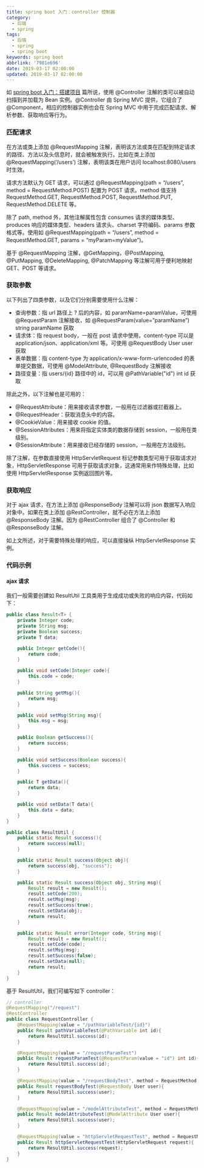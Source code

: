 ```yaml
---
title: spring boot 入门：controller 控制器
category:
  - 后端
  - spring
tags:
  - 后端
  - spring
  - spring boot
keywords: spring boot
abbrlink: '7981e696'
date: 2019-03-17 02:00:00
updated: 2019-03-17 02:00:00
---
```


如 [spring boot 入门：搭建项目](/archives/b16f5632/) 篇所说，使用 @Controller 注解的类可以被自动扫描到并加载为 Bean 实例。@Controller 由 Spring MVC 提供，它组合了 @Component，相应的控制器实例也会在 Spring MVC 中用于完成匹配请求、解析参数、获取响应等行为。

### 匹配请求

在方法或类上添加 @RequestMapping 注解，表明该方法或类在匹配到特定请求的路径、方法以及头信息时，就会被触发执行。比如在类上添加 @RequestMapping(‘/users’) 注解，表明该类在用户访问 localhost:8080/users 时生效。

请求方法默认为 GET 请求，可以通过 @RequestMapping(path = “/users”, method = RequestMethod.POST) 配置为 POST 请求。method 值支持 RequestMethod.GET, RequestMethod.POST, RequestMethod.PUT, RequestMethod.DELETE 等。

除了 path, method 外，其他注解属性包含 consumes 请求的媒体类型、produces 响应的媒体类型、headers 请求头、charset 字符编码、params 参数格式等。使用如 @RequestMapping(path = “/users”, method = RequestMethod.GET, params = “myParam=myValue”)。

基于 @RequestMapping 注解，@GetMapping，@PostMapping, @PutMapping, @DeleteMapping, @PatchMapping 等注解可用于便利地映射 GET、POST 等请求。

### 获取参数

以下列出了四类参数，以及它们分别需要使用什么注解：

* 查询参数：指 url 路径上 ? 后的内容，如 paramName=paramValue，可使用 @RequestParam 注解接收，如 @RequestParam(value=”paramName”) string paramName 获取
* 请求体：指 request body，一般在 post 请求中使用，content-type 可以是 application/json、application/xml 等。可使用 @RequestBody User user 获取
* 表单数据：指 content-type 为 application/x-www-form-urlencoded 的表单提交数据，可使用 @ModelAttribute, @RequestBody 注解接收
* 路径变量：指 users/{id} 路径中的 id，可以用 @PathVariable("id") int id 获取

除此之外，以下注解也是可用的：

* @RequestAttribute：用来接收请求参数，一般用在过滤器或拦截器上。
* @RequestHeader：获取消息头中的内容。
* @CookieValue：用来接收 cookie 的值。
* @SessionAttributes：用来将指定实体类的数据存储到 session，一般用在类级别。
* @SessionAttribute：用来接收已经存储的 session，一般用在方法级别。

除了注解，在参数直接使用 HttpServletRequest 标记参数类型可用于获取请求对象，HttpServletResponse 可用于获取请求对象，这通常用来作特殊处理，比如使用 HttpServletResponse 实例返回图片等。

### 获取响应

对于 ajax 请求，在方法上添加 @ResponseBody 注解可以将 json 数据写入响应对象中。如果在类上添加 @RestController，就不必在方法上添加 @ResponseBody 注解。因为 @RestController 组合了 @Controller 和 @ResponseBody 注解。

如上文所述，对于需要特殊处理的响应，可以直接操纵 HttpServletResponse 实例。

### 代码示例

#### ajax 请求

我们一般需要创建如 ResultUtil 工具类用于生成成功或失败的响应内容，代码如下：

```java
public class Result<T> {
    private Integer code;
    private String msg;
    private Boolean success;
    private T data;

    public Integer getCode(){
        return code;
    }

    public void setCode(Integer code){
        this.code = code;
    }

    public String getMsg(){
        return msg;
    }

    public void setMsg(String msg){
        this.msg = msg;
    }

    public Boolean getSuccess(){
        return success;
    }

    public void setSuccess(Boolean success){
        this.success = success;
    }

    public T getData(){
        return data;
    }

    public void setData(T data){
        this.data = data;
    }
}

public class ResultUtil {
    public static Result success(){
        return success(null);
    }

    public static Result success(Object obj){
        return success(obj, "success");
    }

    public static Result success(Object obj, String msg){
        Result result = new Result();
        result.setCode(200);
        result.setMsg(msg);
        result.setSuccess(true);
        result.setData(obj);
        return result;
    }

    public static Result error(Integer code, String msg){
        Result result = new Result();
        result.setCode(code);
        result.setMsg(msg);
        result.setSuccess(false);
        result.setData(null);
        return result;
    }
}
```

基于 ResultUtil，我们可编写如下 controller：

```java
// controller
@RequestMapping("/request")
@RestController
public class RequestController {
    @RequestMapping(value = "/pathVariableTest/{id}")
    public Result pathVariableTest(@PathVariable int id){
        return ResultUtil.success(id);
    }

    @RequestMapping(value = "/requestParamTest")
    public Result requestParamTest(@RequestParam(value = "id") int id){
        return ResultUtil.success(id);
    }

    @RequestMapping(value = "/requestBodyTest", method = RequestMethod.POST)
    public Result requestBodyTest(@RequestBody User user){
        return ResultUtil.success(user);
    }

    @RequestMapping(value = "/modelAttributeTest", method = RequestMethod.POST)
    public Result modelAttributeTest(@ModelAttribute User user){
        return ResultUtil.success(user);
    }

    @RequestMapping(value = "httpServletRequestTest", method = RequestMethod.POST)
    public Result httpServletRequestTest(HttpServletRequest request){
        return ResultUtil.success(request);
    }
}
```
